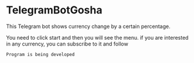 # TelegramBotGosha

This Telegram bot shows currency change by a certain percentage.

You need to click start and then you will see the menu.
if you are interested in any currency, you can subscribe to it and follow

```
Program is being developed
```
